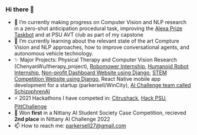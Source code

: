 ### Hi there 👋
- 🔭 I’m currently making progress on Computer Vision and NLP research in a zero-shot anticipation procedural task, improving the [Alexa Prize Taskbot](https://www.amazon.science/alexa-prize/taskbot-challenge/ten-university-teams-selected-for-alexa-prize-taskbot-challenge-2) and at PSU AVT club as part of my capstone 
- 🌱 I’m currently learning about the relevant state of the art Compture Vision and NLP approaches, how to improve conversational agents, and autonomous vehicle technology. 
- ✨ Major Projects: Physical Therapy and Computer Vision Research (ChenyanWu/therapy_project), [Robomower Internship](https://github.com/parkersell/Robomower), [Humanoid Robot Internship](https://github.com/Tlalvani/Greeter-Robot), [Non-profit Dashboard Website using Django](https://github.com/parkersell/AttolloAdmin), [STEM Competition Website using Django](https://github.com/parkersell/stem), React Native mobile app development for a startup (parkersell/WinCity), [AI Challenge team called SchizophrenAI](https://github.com/SchizophrenAI)
- ⚡ 2021 Hackathons I have competed in: [Citrushack](https://github.com/parkersell/Citrushack), [Hack PSU](https://github.com/parkersell/HackPsu2021), [PittChallenge](https://github.com/Tlalvani/PittChallenge)
- 👯 Won **first** in a Nittany AI Student Society Case Competition, recieved **2nd place** in Nittany AI Challenge 2022
- 📫 How to reach me: parkersell27@gmail.com
<!--
**parkersell/parkersell** is a ✨ _special_ ✨ repository because its `README.md` (this file) appears on your GitHub profile.

Here are some ideas to get you started:

- 🔭 I’m currently working on ...
- 🌱 I’m currently learning ...
- 👯 I’m looking to collaborate on ...
- 🤔 I’m looking for help with ...
- 💬 Ask me about ...
- 📫 How to reach me: ...
- 😄 Pronouns: ...
- ⚡ Fun fact: ...
-->
